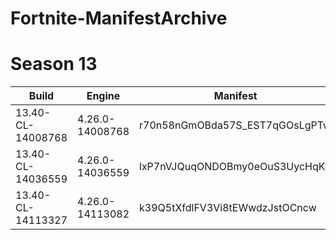 # Fortnite-ManifestArchive

# Season 13
|Build|Engine|Manifest|
|-----------------|---------------|------------------------------|
|13.40-CL-14008768|4.26.0-14008768|r70n58nGmOBda57S_EST7qGOsLgPTw|
|13.40-CL-14036559|4.26.0-14036559|lxP7nVJQuqONDOBmy0eOuS3UycHqKA|
|13.40-CL-14113327|4.26.0-14113082|k39Q5tXfdlFV3Vi8tEWwdzJstOCncw|